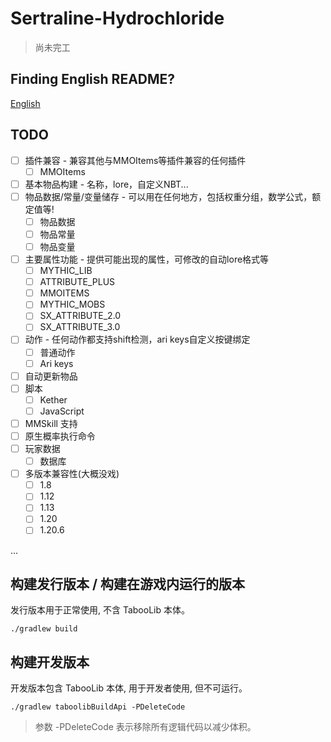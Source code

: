 # Sertraline-Hydrochloride

> 尚未完工

## Finding English README?

[English](README_EN.md)


## TODO

- [ ] 插件兼容 - 兼容其他与MMOItems等插件兼容的任何插件
  - [ ] MMOItems
- [ ] 基本物品构建 - 名称，lore，自定义NBT...
- [ ] 物品数据/常量/变量储存 - 可以用在任何地方，包括权重分组，数学公式，额定值等!
  - [ ] 物品数据
  - [ ] 物品常量
  - [ ] 物品变量
- [ ] 主要属性功能 - 提供可能出现的属性，可修改的自动lore格式等
  - [ ] MYTHIC_LIB
  - [ ] ATTRIBUTE_PLUS
  - [ ] MMOITEMS
  - [ ] MYTHIC_MOBS
  - [ ] SX_ATTRIBUTE_2.0
  - [ ] SX_ATTRIBUTE_3.0
- [ ] 动作 - 任何动作都支持shift检测，ari keys自定义按键绑定
  - [ ] 普通动作
  - [ ] Ari keys
- [ ] 自动更新物品
- [ ] 脚本
  - [ ] Kether
  - [ ] JavaScript
- [ ] MMSkill 支持
- [ ] 原生概率执行命令
- [ ] 玩家数据
  - [ ] 数据库
- [ ] 多版本兼容性(大概没戏)
  - [ ] 1.8
  - [ ] 1.12
  - [ ] 1.13
  - [ ] 1.20
  - [ ] 1.20.6

...

## 构建发行版本 / 构建在游戏内运行的版本

发行版本用于正常使用, 不含 TabooLib 本体。

```
./gradlew build
```

## 构建开发版本

开发版本包含 TabooLib 本体, 用于开发者使用, 但不可运行。

```
./gradlew taboolibBuildApi -PDeleteCode
```

> 参数 -PDeleteCode 表示移除所有逻辑代码以减少体积。
